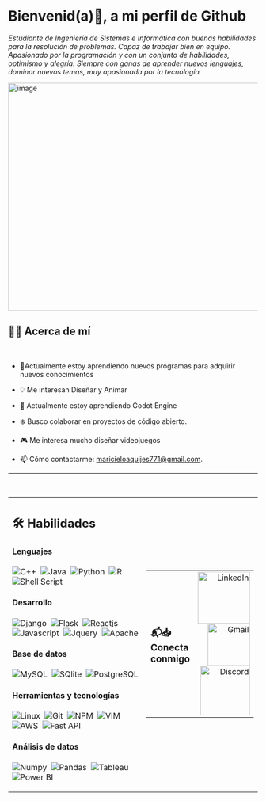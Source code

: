 # Bienvenid(a)👋, a mi perfil de Github

 <p><i>Estudiante de Ingeniería de Sistemas e Informática con buenas habilidades para la resolución de problemas. Capaz de trabajar bien en equipo. Apasionado por la programación y con un conjunto de habilidades, optimismo y alegría. Siempre con ganas de aprender nuevos lenguajes, dominar nuevos temas, muy apasionada por la tecnología.</i></p>

<img src="https://github.com/user-attachments/assets/c24f5c86-d916-4859-8072-436e686d857a" width="694" height="460" alt="image"  />

<br/>

## 🙆‍♀️ Acerca de mí

</br>

- 🔧Actualmente estoy aprendiendo nuevos programas  para adquirir nuevos conocimientos

- 💡 Me interesan Diseñar y Animar
- 📖 Actualmente estoy aprendiendo Godot Engine
- ❄️ Busco colaborar en proyectos de código abierto.
- 🎮  Me interesa mucho diseñar  videojuegos
- 📫 Cómo contactarme:  maricieloaquijes771@gmail.com.
<hr>
</br>


<table width="100%" >

 <tr>
    <td width="60%">
     
## 🛠️  Habilidades

#### Lenguajes

![C++](https://img.shields.io/badge/-C++-05122A?style=flat&logo=C%2B%2B&logoColor=00599C)&nbsp;
![Java](https://img.shields.io/badge/Java-%23150458.svg?style=flat&logo=java&logoColor=orange)&nbsp;
![Python](https://img.shields.io/badge/-Python-05122A?style=flat&logo=python)&nbsp;
![R](https://img.shields.io/badge/R-276DC3?style=flat&logo=r&logoColor=blue&color=0B2C4A)&nbsp;
![Shell Script](https://img.shields.io/badge/Shell_Script-121011?style=flat&logo=gnu-bash&logoColor=white)


#### Desarrollo
![Django](https://img.shields.io/badge/Django-092E20?style=flat&logo=django&logoColor=white)&nbsp;
![Flask](https://img.shields.io/badge/Flask-000000?style=flat&logo=flask&logoColor=white)&nbsp;
![Reactjs](https://img.shields.io/badge/React-20232A?style=flat&logo=react&logoColor=61DAFB)&nbsp;
![Javascript](https://img.shields.io/badge/JavaScript-F7DF1E?style=flat&logo=javascript&logoColor=black)&nbsp;
![Jquery](https://img.shields.io/badge/jQuery-0769AD?style=flat&logo=jquery&logoColor=white)&nbsp;
![Apache](https://img.shields.io/badge/Apache-D22128?style=flat&logo=Apache&logoColor=white)
<!--      
![Express.js](https://img.shields.io/badge/express.js-%23404d59.svg?style=flat&logo=express&logoColor=%2361DAFB) -->
<!-- ![PHP](https://img.shields.io/badge/PHP-777BB4?style=flat&logo=php&logoColor=white)&nbsp; -->


#### Base de datos

![MySQL](https://img.shields.io/badge/MySQL-00000F?style=flat&logo=mysql&logoColor=white)&nbsp;
![SQlite](https://img.shields.io/badge/-SQlite-05122A?style=flat&logo=sqlite&logoColor=A8B9CC)&nbsp;
![PostgreSQL](https://img.shields.io/badge/PostgreSQL-316192?style=flat&logo=postgresql&logoColor=green)

#### Herramientas y tecnologías


![Linux](https://img.shields.io/badge/Linux-05122A?style=flat&logo=linux&logoColor=white)&nbsp;
![Git](https://img.shields.io/badge/-Git-05122A?style=flat&logo=git)&nbsp;
![NPM](https://img.shields.io/badge/npm-CB3837?style=flat&logo=npm&logoColor=white)&nbsp;
![VIM](https://img.shields.io/badge/VIM-%2311AB00.svg?&style=flat&logo=vim&logoColor=white)&nbsp;
![AWS](https://img.shields.io/badge/Amazon_AWS-232F3E?style=flat&logo=amazon-aws&logoColor=white)&nbsp;
![Fast API](https://img.shields.io/badge/fastapi-109989?style=flat&logo=FASTAPI&logoColor=white)

<!-- ![PyPI](https://img.shields.io/badge/pypi-3775A9?style=flat&logo=pypi&logoColor=white)&nbsp; -->


#### Análisis de datos

![Numpy](https://img.shields.io/badge/Numpy-777BB4?style=flat&logo=numpy&logoColor=white)&nbsp;
![Pandas](https://img.shields.io/badge/Pandas-2C2D72?style=flat&logo=pandas&logoColor=white)&nbsp;<!-- ![Docker](https://img.shields.io/badge/Docker-2CA5E0?style=flat&logo=docker&logoColor=white)&nbsp; -->
![Tableau](https://img.shields.io/badge/Tableau-E97627?style=flat&logo=Tableau&logoColor=white)&nbsp;
![Power BI](https://img.shields.io/badge/PowerBI-F2C811?style=flat&logo=Power%20BI&logoColor=white)
     
</td>
    <td>
 

<table width="100%">
  <tr>
    <td align="left">
      <h3>📬📥 Conecta conmigo</h3>
    </td>
    <td align="right">
      <a href="https://www.linkedin.com/in/kgan31/">
        <img width="105px" alt="LinkedIn" src="https://img.shields.io/badge/LinkedIn%20-%230077B5.svg?&style=flat&logo=linkedin&logoColor=white"/>
      </a>
      <a href="mailto:gkaustav57@gmail.com">
        <img width="85px" alt="Gmail" src="https://img.shields.io/badge/Gmail-D14836?style=flat&logo=gmail&logoColor=white" />
      </a>
      <a href="https://discordapp.com/users/885073575839670302">
        <img width="100px" alt="Discord" src="https://img.shields.io/badge/Discord-7289DA?style=flat&logo=discord&logoColor=white"/>
      </a>
    </td>
  </tr>
</table>


